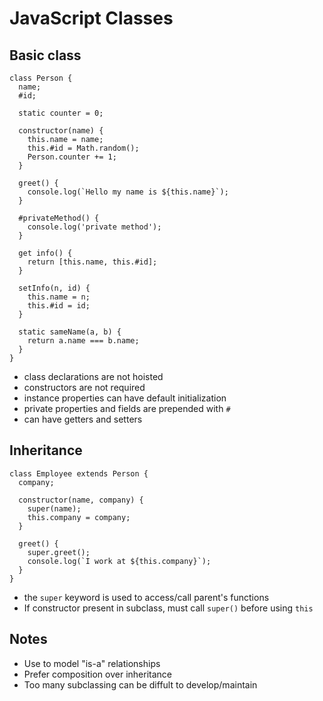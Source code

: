 # JavaScript Classes

## Basic class
```
class Person {
  name;
  #id;

  static counter = 0;

  constructor(name) {
    this.name = name;
    this.#id = Math.random();
    Person.counter += 1;
  }

  greet() {
    console.log(`Hello my name is ${this.name}`);
  }

  #privateMethod() {
    console.log('private method');
  }

  get info() {
    return [this.name, this.#id];
  }

  setInfo(n, id) {
    this.name = n;
    this.#id = id;
  }

  static sameName(a, b) {
    return a.name === b.name;
  }
}
```
- class declarations are not hoisted
- constructors are not required
- instance properties can have default initialization
- private properties and fields are prepended with `#`
- can have getters and setters

## Inheritance
```
class Employee extends Person {
  company;
  
  constructor(name, company) {
    super(name);
    this.company = company;
  }
  
  greet() {
    super.greet();
    console.log(`I work at ${this.company}`);
  }
}
```
- the `super` keyword is used to access/call parent's functions
- If constructor present in subclass, must call `super()` before using `this`

## Notes
- Use to model "is-a" relationships
- Prefer composition over inheritance
- Too many subclassing can be diffult to develop/maintain
